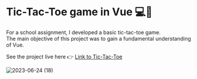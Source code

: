 # Tic-Tac-Toe game in Vue 💻🚀

For a school assignment, I developed a basic tic-tac-toe game.  
The main objective of this project was to gain a fundamental understanding of Vue.

See the project live here 👉 [Link to Tic-Tac-Toe](https://mi-assignment-tic-tac-toe-vue.vercel.app/) 

![2023-06-24 (18)](https://github.com/zandrastr/mi-assignment-tic-tac-toe-vue/assets/95537845/0c59c7e4-afb9-4577-ac69-0f21635b0799)
